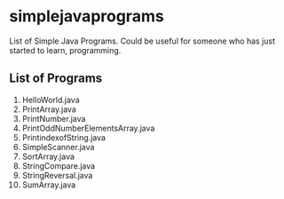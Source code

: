 # simplejavaprograms
List of Simple Java Programs. Could be useful for someone who has just started to learn, programming.


List of Programs
-----------------
1) HelloWorld.java	
2) PrintArray.java	
3) PrintNumber.java
4) PrintOddNumberElementsArray.java
5) PrintindexofString.java
6) SimpleScanner.java
7) SortArray.java
8) StringCompare.java
9) StringReversal.java
10) SumArray.java
